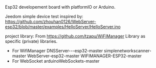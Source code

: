 Esp32 developement board with platformIO or Arduino.

Jeedom simple device test inspired by:
https://github.com/zhouhan0126/WebServer-esp32/blob/master/examples/HelloServer/HelloServer.ino

project library:
From https://github.com/tzapu/WiFiManager  Library as specific (private) libraries.
- For WifiManager
DNSServer---esp32-master
simplenetworkscanner-master
WebServer-esp32-master
WIFIMANAGER-ESP32-master
- For WebSocket
arduinoWebSockets-master
